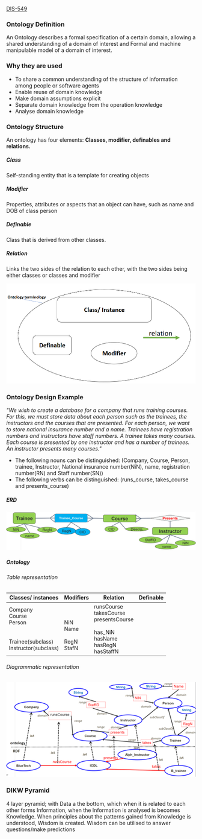 [DIS-549](DIS-549.md)
### Ontology Definition
An Ontology describes a formal specification of a certain domain, allowing a shared understanding of a domain of interest and Formal and machine manipulable model of a domain of interest. 
### Why they are used
- To share a common understanding of the structure of information among people or software agents
- Enable reuse of domain knowledge
- Make domain assumptions explicit
- Separate domain knowledge from the operation knowledge
- Analyse domain knowledge
### Ontology Structure
An ontology has four elements: **Classes, modifier, definables and relations.** 
##### Class
Self-standing entity that is a template for creating objects
##### Modifier
Properties, attributes or aspects that an object can have, such as name and DOB of class person
##### Definable
Class that is derived from other classes.
##### Relation
Links the two sides of the relation to each other, with the two sides being either classes or classes and modifier

![](_attachments/Pasted%20image%2020240402163245.png)

### Ontology Design Example
*"We wish to create a database for a company that runs training
courses. For this, we must store data about each person such as the
trainees, the instructors and the courses that are presented. For each
person, we want to store national insurance number and a name.
Trainees have registration numbers and instructors have staff
numbers. A trainee takes many courses. Each course is presented
by one instructor and has a number of trainees. An instructor
presents many courses."*
- The following nouns can be distinguished: (Company, Course, Person, trainee, Instructor, National insurance number(NiN), name, registration number(RN) and Staff number(SN))
- The following verbs can be distinguished: (runs_course, takes_course and presents_course)
##### ERD
![](_attachments/Pasted%20image%2020240404172156.png)
##### Ontology
###### Table representation

| Classes/ instances                                                                               | Modifiers                                 | Relation                                                                                                     | Definable |
| ------------------------------------------------------------------------------------------------ | ----------------------------------------- | ------------------------------------------------------------------------------------------------------------ | --------- |
| Company<br>Course<br>Person<br> <br> <br>     Trainee(subclass)<br>     Instructor(subclass)<br> | <br><br>NiN<br>Name<br><br> RegN<br>StafN | runsCourse<br> takesCourse<br> presentsCourse <br> <br> has_NiN <br> hasName <br> hasRegN <br> hasStaffN<br> |           |
###### Diagrammatic representation
![](_attachments/Pasted%20image%2020240404173156.png)

### DIKW Pyramid
4 layer pyramid; with Data a the bottom, which when it is related to each other forms Information, when the Information is analysed is becomes Knowledge. When principles about the patterns gained from Knowledge is understood, Wisdom is created. 
Wisdom can be utilised to answer questions/make predictions